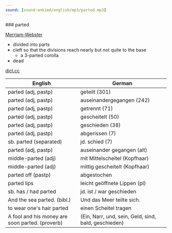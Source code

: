 ```yaml
---
sound: [sound:ankimd/english/mp3/parted.mp3]
---
```


\### parted

[Merriam-Webster](https://www.merriam-webster.com/dictionary/parted)

- divided into parts
- cleft so that the divisions reach nearly but not quite to the base
    - a 3-parted corolla
- dead

[dict.cc](https://www.dict.cc/parted)

| English        | German       |
| -------------- | ------------ |
| parted (adj, pastp) | geteilt (301) |
| parted (adj, pastp) | auseinandergegangen (242) |
| parted (adj, pastp) | getrennt (71) |
| parted (adj, pastp) | gescheitelt (50) |
| parted (adj, pastp) | geschieden (38) |
| parted (adj, pastp) | abgerissen (7) |
| sb. parted (separated) | jd. schied (7) |
| parted (adj, pastp) | auseinander gegangen (alt) |
| middle-parted (adj) | mit Mittelscheitel (Kopfhaar) |
| middle-parted (adj) | mittig gescheitelt (Kopfhaar) |
| parted off (pastp) | abgestochen |
| parted lips | leicht geöffnete Lippen (pl) |
| sb. has / had parted | jd. ist / war geschieden |
| And the sea parted. (bibl.) | Und das Meer teilte sich. |
| to wear one's hair parted | einen Scheitel tragen |
| A fool and his money are soon parted. (proverb) |  (Ein, Narr, und, sein, Geld, sind, bald, geschieden) |
